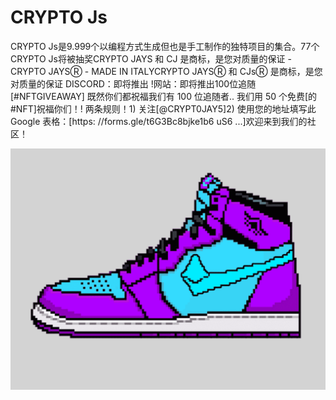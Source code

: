 # CRYPTO Js

CRYPTO Js是9.999个以编程方式生成但也是手工制作的独特项目的集合。77个CRYPTO Js将被抽奖CRYPTO JAYS 和 CJ 是商标，是您对质量的保证 - CRYPTO JAYSⓇ - MADE IN ITALYCRYPTO JAYSⓇ 和 CJsⓇ 是商标，是您对质量的保证 DISCORD：即将推出 !网站：即将推出100位追随[#NFTGIVEAWAY] 既然你们都祝福我们有 100 位追随者.. 我们用 50 个免费[的#NFT]祝福你们！! 两条规则！1) 关注[@CRYPT0JAY5]2) 使用您的地址填写此 Google 表格：[https: //forms.gle/t6G3Bc8bjke1b6 uS6 ...]欢迎来到我们的社区！

![nft](1.png)
